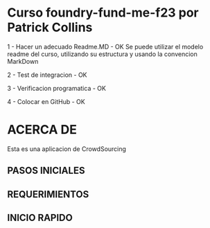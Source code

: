 # Curso foundry-fund-me-f23 por Patrick Collins

1 - Hacer un adecuado Readme.MD - OK
        Se puede utilizar el modelo readme del curso, utilizando su estructura y 
        usando la convencion MarkDown

        
2 - Test de integracion - OK

3 - Verificacion programatica - OK

4 - Colocar en GitHub - OK

# ACERCA DE 
Esta es una aplicacion de CrowdSourcing

## PASOS INICIALES

## REQUERIMIENTOS

## INICIO RAPIDO
